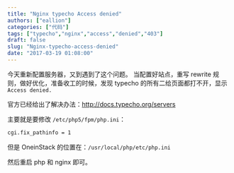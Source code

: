 ```yaml
---
title: "Nginx typecho Access denied"
authors: ["eallion"]
categories: ["代码"]
tags: ["typecho","nginx","access","denied","403"]
draft: false
slug: "Nginx-typecho-access-denied"
date: "2017-03-19 01:08:00"
---
```


今天重新配置服务器，又到遇到了这个问题。
当配置好站点，重写 rewrite 规则，做好优化，准备收工的时候，发现 typecho 的所有二给页面都打不开，显示 `Access denied.`

官方已经给出了解决办法：<a href="<<<http://docs.typecho.org/servers>>>" target="_blank">http://docs.typecho.org/servers</a>

主要就是要修改 `/etc/php5/fpm/php.ini`：

```bash
cgi.fix_pathinfo = 1
```

但是 OneinStack 的位置在：`/usr/local/php/etc/php.ini`

然后重启 php 和 nginx 即可。
